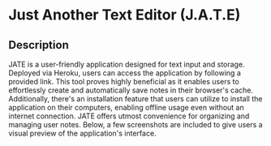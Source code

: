# Just Another Text Editor (J.A.T.E)

## Description

JATE is a user-friendly application designed for text input and storage. Deployed via Heroku, users can access the application by following a provided link. This tool proves highly beneficial as it enables users to effortlessly create and automatically save notes in their browser's cache. Additionally, there's an installation feature that users can utilize to install the application on their computers, enabling offline usage even without an internet connection. JATE offers utmost convenience for organizing and managing user notes. Below, a few screenshots are included to give users a visual preview of the application's interface.
